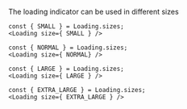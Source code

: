The loading indicator can be used in different sizes

```react|span-1
const { SMALL } = Loading.sizes;
<Loading size={ SMALL } />
```

```react|span-1
const { NORMAL } = Loading.sizes;
<Loading size={ NORMAL} />
```

```react|span-1
const { LARGE } = Loading.sizes;
<Loading size={ LARGE } />
```

```react|span-1
const { EXTRA_LARGE } = Loading.sizes;
<Loading size={ EXTRA_LARGE } />
```
